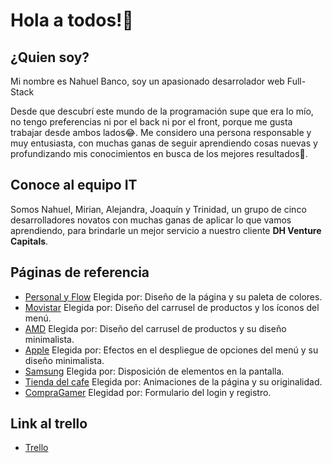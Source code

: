# Hola a todos!👋

## ¿Quien soy?
Mi nombre es Nahuel Banco, soy un apasionado desarrolador web Full-Stack 

Desde que descubrí este mundo de la programación supe que era lo mío, no tengo preferencias ni por el back ni por el front, porque me gusta trabajar desde ambos lados😂. 
Me considero una persona responsable y muy entusiasta, con muchas ganas de seguir aprendiendo cosas nuevas y profundizando mis conocimientos en busca de los mejores resultados💪. 

## Conoce al equipo IT
Somos Nahuel, Mirian, Alejandra, Joaquín y Trinidad, un grupo de cinco desarrolladores novatos con muchas ganas de aplicar lo que vamos aprendiendo, para brindarle un mejor servicio a nuestro cliente **DH Venture Capitals**.

## Páginas de referencia
- [Personal y Flow](https://www.personal.com.ar/)
    Elegida por: Diseño de la página y su paleta de colores.
- [Movistar](https://www.movistar.com.ar/)
    Elegida por: Diseño del carrusel de productos y los íconos del menú.
- [AMD](https://www.amd.com/es.html)
    Elegida por: Diseño del carrusel de productos y su diseño minimalista.
- [Apple](https://www.apple.com/)
    Elegida por: Efectos en el despliegue de opciones del menú y su diseño minimalista.
- [Samsung](https://www.samsung.com/ar/)
    Elegida por: Disposición de elementos en la pantalla.
- [Tienda del cafe](https://latiendadelcafe.co/)
    Elegida por: Animaciones de la página y su originalidad.
- [CompraGamer](https://compragamer.com/)
    Elegidad por: Formulario del login y registro.

## Link al trello
- [Trello](https://trello.com/b/WljNDTT4/sprintsgrupo-3)
